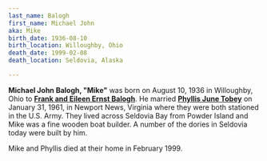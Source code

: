 ```yaml
---
last_name: Balogh
first_name: Michael John
aka: Mike
birth_date: 1936-08-10
birth_location: Willoughby, Ohio
death_date: 1999-02-08
death_location: Seldovia, Alaska

---
```


**Michael John Balogh, "Mike"**  was born on August 10, 1936 in Willoughby, Ohio to [**Frank and Eileen Ernst Balogh**](./Balogh_Frank_Joseph.md).  He married [**Phyllis June Tobey**](./Balogh_Phyllis_Tobey.md) on January 31, 1961, in Newport News, Virginia where they were both stationed in the U.S. Army. They lived across Seldovia Bay from Powder Island and Mike was a fine wooden boat builder. A number of the dories in Seldovia today were built by him. 

Mike and Phyllis died at their home in February 1999. 
